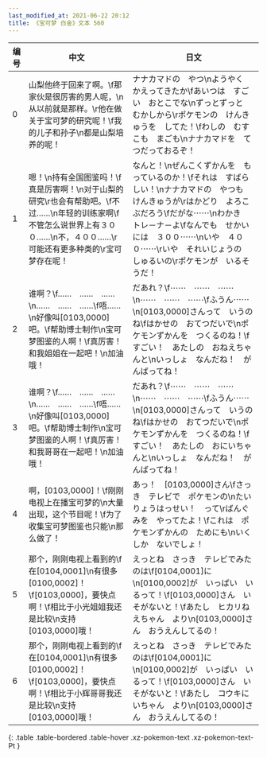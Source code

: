 ```yaml
---
last_modified_at: 2021-06-22 20:12
title: 《宝可梦 白金》文本 560
---
```

| 编号 | 中文 | 日文 |
| ---- | ---- | ---- |
| 0 | 山梨他终于回来了啊。\f那家伙是很厉害的男人呢，\n从以前就是那样。\r他在做关于宝可梦的研究呢！\f我的儿子和孙子\n都是山梨培养的呢！ | ナナカマドの　やつ\nようやく　かえってきたか\fあいつは　すごい　おとこでな\nずっとずっと　むかしから\rポケモンの　けんきゅうを　してた！\fわしの　むすこも　まごも\nナナカマドを　てつだっておるぞ！ |
| 1 | 嗯！\n持有全国图鉴吗！\f真是厉害啊！\n对于山梨的研究\r也会有帮助吧。\f不过……\n年轻的训练家啊\f不管怎么说世界上有３００……\n不，４００……\r可能还有更多种类的\r宝可梦存在呢！ | なんと！\nぜんこくずかんを　もっているのか！\fそれは　すばらしい！\nナナカマドの　やつも　けんきゅうが\rはかどり　よろこぶだろう\fだがな⋯⋯\nわかき　トレ－ナ－よ\fなんでも　せかいには　３００⋯⋯\nいや　４００⋯⋯\rいや　それいじょうの　しゅるいの\rポケモンが　いるそうだ！ |
| 2 | 谁啊？\f……　……　……\n……　……　……\f唔……\n好像叫[0103,0000]吧。\f帮助博士制作\n宝可梦图鉴的人啊！\f真厉害！和我姐姐在一起吧！\n加油哦！ | だあれ？\f⋯⋯　⋯⋯　⋯⋯\n⋯⋯　⋯⋯　⋯⋯\fふうん⋯⋯\n[0103,0000]さんって　いうのね\fはかせの　おてつだいで\nポケモンずかんを　つくるのね！\fすごい！　あたしの　おねえちゃんと\nいっしょ　なんだね！　がんばってね！ |
| 3 | 谁啊？\f……　……　……\n……　……　……\f唔……\n好像叫[0103,0000]吧。\f帮助博士制作\n宝可梦图鉴的人啊！\f真厉害！和我哥哥在一起吧！\n加油哦！ | だあれ？\f⋯⋯　⋯⋯　⋯⋯\n⋯⋯　⋯⋯　⋯⋯\fふうん⋯⋯\n[0103,0000]さんって　いうのね\fはかせの　おてつだいで\nポケモンずかんを　つくるのね！\fすごい！　あたしの　おにいちゃんと\nいっしょ　なんだね！　がんばってね！ |
| 4 | 啊，[0103,0000]！\f刚刚电视上在播宝可梦的\n大量出现，这个节目呢！\f为了收集宝可梦图鉴也只能\n那么做了！ | あっ！　[0103,0000]さん\fさっき　テレビで　ポケモンの\nたいりょうはっせい！　って\rばんぐみを　やってたよ！\fこれは　ポケモンずかんの　ためにも\nいくしか　ないでしょ！ |
| 5 | 那个，刚刚电视上看到的\f在[0104,0001]\n有很多[0100,0002]！\f[0103,0000]，要快点啊！\f相比于小光姐姐我还是比较\n支持[0103,0000]哦！ | えっとね　さっき　テレビでみたのは\f[0104,0001]に\n[0100,0002]が　いっぱい　いるって！\f[0103,0000]さん　いそがないと！\fあたし　ヒカリねえちゃん　より\n[0103,0000]さん　おうえんしてるの！ |
| 6 | 那个，刚刚电视上看到的\f在[0104,0001]\n有很多[0100,0002]！\f[0103,0000]，要快点啊！\f相比于小辉哥哥我还是比较\n支持[0103,0000]哦！ | えっとね　さっき　テレビでみたのは\f[0104,0001]に\n[0100,0002]が　いっぱい　いるって！\f[0103,0000]さん　いそがないと！\fあたし　コウキにいちゃん　より\n[0103,0000]さん　おうえんしてるの！ |
{: .table .table-bordered .table-hover .xz-pokemon-text .xz-pokemon-text-Pt }